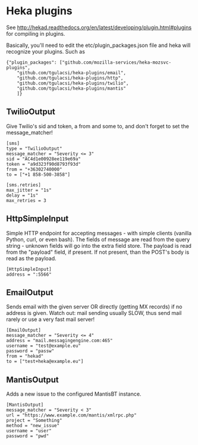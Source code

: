 # Heka plugins
See http://hekad.readthedocs.org/en/latest/developing/plugin.html#plugins
for compiling in plugins.

Basically, you'll need to edit the etc/plugin_packages.json file
and heka will recognize your plugins. Such as

    {"plugin_packages": ["github.com/mozilla-services/heka-mozsvc-plugins",
        "github.com/tgulacsi/heka-plugins/email",
        "github.com/tgulacsi/heka-plugins/http",
        "github.com/tgulacsi/heka-plugins/twilio",
        "github.com/tgulacsi/heka-plugins/mantis"
        ]}


## TwilioOutput
Give Twilio's sid and token, a from and some to, and don't forget to set the
message_matcher!

    [sms]
    type = "TwilioOutput"
    message_matcher = "Severity <= 3"
    sid = "AC4d1e00928ee119e69a"
    token = "a9d323f90d8793f93d"
    from = "+36302740000"
    to = ["+1 858-500-3858"]

    [sms.retries]
    max_jitter = "1s"
    delay = "1s"
    max_retries = 3

## HttpSimpleInput
Simple HTTP endpoint for accepting messages - with simple clients (vanilla Python, curl, or even bash).
The fields of message are read from the query string - unknown fields will
go into the extra field store. The payload is read from the "payload" field,
if present.
If not present, than the POST's body is read as the payload.

    [HttpSimpleInput]
    address = ":5566"

## EmailOutput
Sends email with the given server OR directly (getting MX records) if no address is given.
Watch out: mail sending usually SLOW, thus send mail rarely or use a very fast mail server!

    [EmailOutput]
    message_matcher = "Severity <= 4"
    address = "mail.messagingengine.com:465"
    username = "test@example.eu"
    password = "passw"
    from = "hekad"
    to = ["test+heka@example.eu"]

## MantisOutput
Adds a new issue to the configured MantisBT instance.

    [MantisOutput]
    message_matcher = "Severity < 3"
    url = "https://www.example.com/mantis/xmlrpc.php"
    project = "Something"
    method = "new_issue"
    username = "user"
    password = "pwd"

